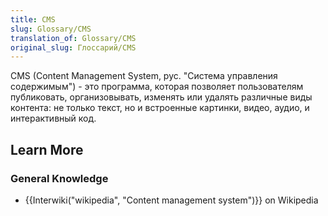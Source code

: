 ```yaml
---
title: CMS
slug: Glossary/CMS
translation_of: Glossary/CMS
original_slug: Глоссарий/CMS
---
```

CMS (Content Management System, рус. "Система управления содержимым") - это программа, которая позволяет пользователям публиковать, организовывать, изменять или удалять различные виды контента: не только текст, но и встроенные картинки, видео, аудио, и интерактивный код.

## Learn More

### General Knowledge

- {{Interwiki("wikipedia", "Content management system")}} on Wikipedia
